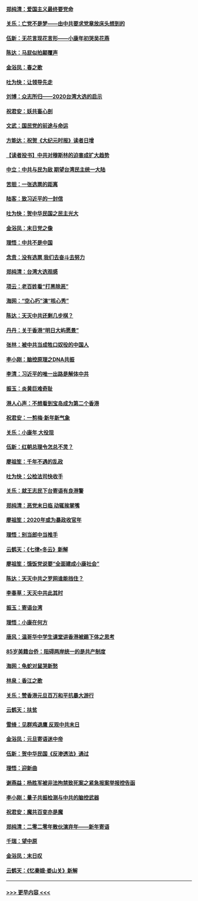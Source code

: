 #### [郑纯清：爱国主义最终要党命](../pages/nsc993/n11802197.md?t=01191344) 
#### [关乐：亡党不是梦——由中共要求党章放床头想到的](../pages/nsc993/n11802156.md?t=01191344) 
#### [伍新：无花言现花言形——小康年初哭吴花燕](../pages/nsc993/n11800044.md?t=01191344) 
#### [陈达：马屁似拍颠覆声](../pages/nsc993/n11800010.md?t=01191344) 
#### [金浴凤：春之歌](../pages/nsc993/n11797687.md?t=01191344) 
#### [吐为快：让领导先走](../pages/nsc993/n11797512.md?t=01191344) 
#### [刘博：众志所归——2020台湾大选的启示](../pages/nsc993/n11796878.md?t=01191344) 
#### [祝君安：妖共畜心剖](../pages/nsc993/n11794273.md?t=01191344) 
#### [文武：国民党的前途与命运](../pages/nsc993/n11794198.md?t=01191344) 
#### [方能达：祝贺《大纪元时报》读者日增](../pages/nsc993/n11793807.md?t=01191344) 
#### [【读者投书】中共对穆斯林的迫害成扩大趋势](../pages/nsc993/n11791371.md?t=01191344) 
#### [中立：中共与民为敌 期望台湾民主统一大陆](../pages/nsc993/n11790392.md?t=01191344) 
#### [苦胆：一张选票的距离](../pages/nsc993/n11788914.md?t=01191344) 
#### [陆客：致习近平的一封信](../pages/nsc993/n11788867.md?t=01191344) 
#### [吐为快：贺中华民国之民主光大](../pages/nsc993/n11788618.md?t=01191344) 
#### [金浴凤：末日党之像](../pages/nsc993/n11787475.md?t=01191344) 
#### [理悟：中共不是中国](../pages/nsc993/n11787463.md?t=01191344) 
#### [念贲：没有选票  我们去奋斗去努力](../pages/nsc993/n11787398.md?t=01191344) 
#### [郑纯清：台湾大选观感](../pages/nsc993/n11786210.md?t=01191344) 
#### [项云：老百姓看“打黑除恶”](../pages/nsc993/n11785398.md?t=01191344) 
#### [海网：“空心朽”演“核心秀”](../pages/nsc993/n11783874.md?t=01191344) 
#### [陈达：天灭中共还剩几步棋？](../pages/nsc993/n11783719.md?t=01191344) 
#### [丹丹：关于香港“明日大屿愿景”](../pages/nsc993/n11783273.md?t=01191344) 
#### [张林：被中共当成牲口奴役的中国人](../pages/nsc993/n11782397.md?t=01191344) 
#### [李小刚：脑控原理之DNA共振](../pages/nsc993/n11780962.md?t=01191344) 
#### [李清：习近平的唯一出路是解体中共](../pages/nsc993/n11780866.md?t=01191344) 
#### [振玉：炎黄巨难奇耻](../pages/nsc993/n11779632.md?t=01191344) 
#### [港人心声：不想看到宝岛成为第二个香港](../pages/nsc993/n11778817.md?t=01191344) 
#### [祝君安：一剪梅‧新年新气象](../pages/nsc993/n11776340.md?t=01191344) 
#### [关乐：小康年 大役现](../pages/nsc993/n11774213.md?t=01191344) 
#### [伍新：红朝总理令怎总不灵？](../pages/nsc993/n11770813.md?t=01191344) 
#### [廖祖笙：千年不遇的乱政](../pages/nsc993/n11770373.md?t=01191344) 
#### [吐为快：公检法司快收手](../pages/nsc993/n11770359.md?t=01191344) 
#### [关乐：就王志民下台寄语有良港警](../pages/nsc993/n11769903.md?t=01191344) 
#### [郑纯清：恶党末日临 动辄挨掌嘴](../pages/nsc993/n11769356.md?t=01191344) 
#### [廖祖笙：2020年或为暴政收官年](../pages/nsc993/n11768216.md?t=01191344) 
#### [理悟：别当郎中当推手](../pages/nsc993/n11768243.md?t=01191344) 
#### [云鹤天：《七律▪冬云》新解](../pages/nsc993/n11768204.md?t=01191344) 
#### [廖祖笙：饿饭党说要“全面建成小康社会”](../pages/nsc993/n11767482.md?t=01191344) 
#### [陈达：天灭中共之罗网谁能挡住？](../pages/nsc993/n11767465.md?t=01191344) 
#### [李春草：天灭中共此其时](../pages/nsc993/n11767452.md?t=01191344) 
#### [振玉：寄语台湾](../pages/nsc993/n11767432.md?t=01191344) 
#### [理悟：小康在何方](../pages/nsc993/n11767394.md?t=01191344) 
#### [唐风：温哥华中学生课堂讲香港被踢下体之思考](../pages/nsc993/n11766848.md?t=01191344) 
#### [85岁美籍台侨：阻碍两岸统一的是共产制度](../pages/nsc993/n11765043.md?t=01191344) 
#### [海网：龟蛇对鼠哭新愁](../pages/nsc993/n11764895.md?t=01191344) 
#### [林泉：香江之歌](../pages/nsc993/n11764415.md?t=01191344) 
#### [关乐：赞香港元旦百万和平抗暴大游行](../pages/nsc993/n11764382.md?t=01191344) 
#### [云鹤天：扶贫](../pages/nsc993/n11764245.md?t=01191344) 
#### [雪绮：见群鸡退鹰  反观中共末日](../pages/nsc993/n11762112.md?t=01191344) 
#### [金浴凤：元旦寄语迷中帝](../pages/nsc993/n11761788.md?t=01191344) 
#### [伍新：贺中华民国《反渗透法》通过](../pages/nsc993/n11761994.md?t=01191344) 
#### [理悟：迎新曲](../pages/nsc993/n11761152.md?t=01191344) 
#### [谢燕益：杨胜军被非法拘禁致死案之紧急报案举报控告函](../pages/nsc993/n11756134.md?t=01191344) 
#### [李小刚：量子共振检测与中共的脑控武器](../pages/nsc993/n11754518.md?t=01191344) 
#### [祝君安：魔共百变亦是魔](../pages/nsc993/n11754469.md?t=01191344) 
#### [郑纯清：二零二零年散伙演弃年——新年寄语](../pages/nsc993/n11754195.md?t=01191344) 
#### [千瑞：望中原](../pages/nsc993/n11754159.md?t=01191344) 
#### [金浴凤：末日叹](../pages/nsc993/n11752359.md?t=01191344) 
#### [云鹤天：《忆秦娥‧娄山关》新解](../pages/nsc993/n11752348.md?t=01191344) 

----
#### [ >>> 更早内容 <<< ](../indexes/nsc993-earlier.md)
